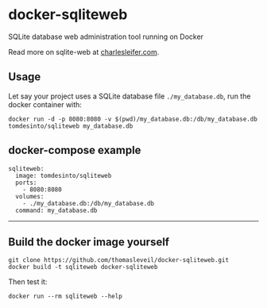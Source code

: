 # docker-sqliteweb
SQLite database web administration tool running on Docker

Read more on sqlite-web at [charlesleifer.com](http://charlesleifer.com/blog/web-based-sqlite-database-browser-using-flask/).

## Usage

Let say your project uses a SQLite database file `./my_database.db`, run the docker container with:

    docker run -d -p 8080:8080 -v $(pwd)/my_database.db:/db/my_database.db tomdesinto/sqliteweb my_database.db
    

## docker-compose example

```
sqliteweb:
  image: tomdesinto/sqliteweb
  ports:
    - 8080:8080
  volumes:
    - ./my_database.db:/db/my_database.db
  command: my_database.db
```

----

## Build the docker image yourself

    git clone https://github.com/thomasleveil/docker-sqliteweb.git
    docker build -t sqliteweb docker-sqliteweb
    
Then test it: 

    docker run --rm sqliteweb --help
